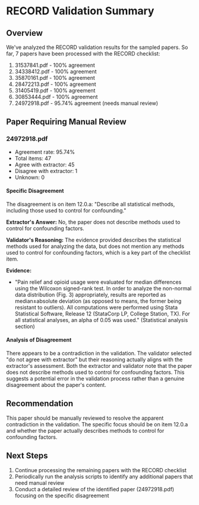 # RECORD Validation Summary

## Overview
We've analyzed the RECORD validation results for the sampled papers. So far, 7 papers have been processed with the RECORD checklist:

1. 31537841.pdf - 100% agreement
2. 34338412.pdf - 100% agreement
3. 35870161.pdf - 100% agreement
4. 28472213.pdf - 100% agreement
5. 31405419.pdf - 100% agreement
6. 30853444.pdf - 100% agreement
7. 24972918.pdf - 95.74% agreement (needs manual review)

## Paper Requiring Manual Review

### 24972918.pdf
- Agreement rate: 95.74%
- Total items: 47
- Agree with extractor: 45
- Disagree with extractor: 1
- Unknown: 0

#### Specific Disagreement
The disagreement is on item 12.0.a: "Describe all statistical methods, including those used to control for confounding."

**Extractor's Answer:**
No, the paper does not describe methods used to control for confounding factors.

**Validator's Reasoning:**
The evidence provided describes the statistical methods used for analyzing the data, but does not mention any methods used to control for confounding factors, which is a key part of the checklist item.

**Evidence:**
- "Pain relief and opioid usage were evaluated for median differences using the Wilcoxon signed-rank test. In order to analyze the non-normal data distribution (Fig. 3) appropriately, results are reported as median±absolute deviation (as opposed to means, the former being resistant to outliers). All computations were performed using Stata Statistical Software, Release 12 (StataCorp LP, College Station, TX). For all statistical analyses, an alpha of 0.05 was used." (Statistical analysis section)

#### Analysis of Disagreement
There appears to be a contradiction in the validation. The validator selected "do not agree with extractor" but their reasoning actually aligns with the extractor's assessment. Both the extractor and validator note that the paper does not describe methods used to control for confounding factors. This suggests a potential error in the validation process rather than a genuine disagreement about the paper's content.

## Recommendation
This paper should be manually reviewed to resolve the apparent contradiction in the validation. The specific focus should be on item 12.0.a and whether the paper actually describes methods to control for confounding factors.

## Next Steps
1. Continue processing the remaining papers with the RECORD checklist
2. Periodically run the analysis scripts to identify any additional papers that need manual review
3. Conduct a detailed review of the identified paper (24972918.pdf) focusing on the specific disagreement
